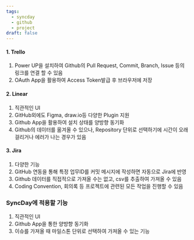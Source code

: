 ```yaml
---
tags:
  - syncday
  - github
  - project
draft: false
---
```


#### 1. Trello
1. Power UP을 설치하여 Github의 Pull Request, Commit, Branch, Issue 등의 링크를 연결 할 수 있음
2. OAuth App을 활용하여 Access Token발급 후 브라우저에 저장
#### 2. Linear
1. 직관적인 UI
2. GitHub외에도 Figma, draw.io등 다양한 Plugin 지원
3. Github App을 활용하여 설치 상태를 양방향 동기화
4. Github의 데이터를 옮겨올 수 있으나, Repository 단위로 선택하기에 시간이 오래 걸리거나 에러가 나는 경우가 있음
#### 3. Jira
1. 다양한 기능
2. GitHub 연동을 통해 특정 업무ID를 커밋 메시지에 작성하면 자동으로 Jira에 반영
3. Github 데이터를 직접적으로 가져올 수는 없고, csv를 추출하여 가져올 수 있음
4. Coding Convention, 회의록 등 프로젝트에 관련된 모든 작업을 진행할 수 있음

### SyncDay에 적용할 기능
1. 직관적인 UI
2. Github App을 통한 양방향 동기화
3. 이슈를 가져올 때 마일스톤 단위로 선택하여 가져올 수 있는 기능